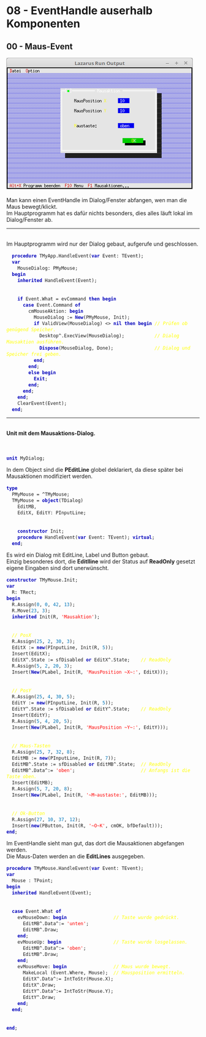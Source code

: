 <html>
    <b><h1>08 - EventHandle auserhalb Komponenten</h1></b>
    <b><h2>00 - Maus-Event</h2></b>
<img src="image.png" alt="Selfhtml"><br><br>
Man kann einen EventHandle im Dialog/Fenster abfangen, wen man die Maus bewegt/klickt.<br>
Im Hauptprogramm hat es dafür nichts besonders, dies alles läuft lokal im Dialog/Fenster ab.<br>
<hr><br>
Im Hauptprogramm wird nur der Dialog gebaut, aufgerufe und geschlossen.<br>
<pre><code>  <b><font color="0000BB">procedure</font></b> TMyApp.HandleEvent(<b><font color="0000BB">var</font></b> Event: TEvent);
  <b><font color="0000BB">var</font></b>
    MouseDialog: PMyMouse;
  <b><font color="0000BB">begin</font></b>
    <b><font color="0000BB">inherited</font></b> HandleEvent(Event);
<br>
    <b><font color="0000BB">if</font></b> Event.What = evCommand <b><font color="0000BB">then</font></b> <b><font color="0000BB">begin</font></b>
      <b><font color="0000BB">case</font></b> Event.Command <b><font color="0000BB">of</font></b>
        cmMouseAktion: <b><font color="0000BB">begin</font></b>
          MouseDialog := <b><font color="0000BB">New</font></b>(PMyMouse, Init);
          <b><font color="0000BB">if</font></b> ValidView(MouseDialog) <> <b><font color="0000BB">nil</font></b> <b><font color="0000BB">then</font></b> <b><font color="0000BB">begin</font></b> <i><font color="#FFFF00">// Prüfen ob genügend Speicher.</font></i>
            Desktop^.ExecView(MouseDialog);           <i><font color="#FFFF00">// Dialog Mausaktion ausführen.</font></i>
            <b><font color="0000BB">Dispose</font></b>(MouseDialog, Done);               <i><font color="#FFFF00">// Dialog und Speicher frei geben.</font></i>
          <b><font color="0000BB">end</font></b>;
        <b><font color="0000BB">end</font></b>;
        <b><font color="0000BB">else</font></b> <b><font color="0000BB">begin</font></b>
          <b><font color="0000BB">Exit</font></b>;
        <b><font color="0000BB">end</font></b>;
      <b><font color="0000BB">end</font></b>;
    <b><font color="0000BB">end</font></b>;
    ClearEvent(Event);
  <b><font color="0000BB">end</font></b>;</code></pre>
<hr><br>
<b>Unit mit dem Mausaktions-Dialog.</b><br>
<br><br>
<pre><code><b><font color="0000BB">unit</font></b> MyDialog;
</code></pre>
In dem Object sind die <b>PEditLine</b> globel deklariert, da diese später bei Mausaktionen modifiziert werden.<br>
<pre><code><b><font color="0000BB">type</font></b>
  PMyMouse = ^TMyMouse;
  TMyMouse = <b><font color="0000BB">object</font></b>(TDialog)
    EditMB,
    EditX, EditY: PInputLine;
<br>
    <b><font color="0000BB">constructor</font></b> Init;
    <b><font color="0000BB">procedure</font></b> HandleEvent(<b><font color="0000BB">var</font></b> Event: TEvent); <b><font color="0000BB">virtual</font></b>;
  <b><font color="0000BB">end</font></b>;
</code></pre>
Es wird ein Dialog mit EditLine, Label und Button gebaut.<br>
Einzig besonderes dort, die <b>Editlline</b> wird der Status auf <b>ReadOnly</b> gesetzt eigene Eingaben sind dort unerwünscht.<br>
<pre><code><b><font color="0000BB">constructor</font></b> TMyMouse.Init;
<b><font color="0000BB">var</font></b>
  R: TRect;
<b><font color="0000BB">begin</font></b>
  R.Assign(<font color="#0077BB">0</font>, <font color="#0077BB">0</font>, <font color="#0077BB">42</font>, <font color="#0077BB">13</font>);
  R.Move(<font color="#0077BB">23</font>, <font color="#0077BB">3</font>);
  <b><font color="0000BB">inherited</font></b> Init(R, <font color="#FF0000">'Mausaktion'</font>);
<br>
  <i><font color="#FFFF00">// PosX</font></i>
  R.Assign(<font color="#0077BB">25</font>, <font color="#0077BB">2</font>, <font color="#0077BB">30</font>, <font color="#0077BB">3</font>);
  EditX := <b><font color="0000BB">new</font></b>(PInputLine, Init(R, <font color="#0077BB">5</font>));
  Insert(EditX);
  EditX^.State := sfDisabled <b><font color="0000BB">or</font></b> EditX^.State;    <i><font color="#FFFF00">// ReadOnly</font></i>
  R.Assign(<font color="#0077BB">5</font>, <font color="#0077BB">2</font>, <font color="#0077BB">20</font>, <font color="#0077BB">3</font>);
  Insert(<b><font color="0000BB">New</font></b>(PLabel, Init(R, <font color="#FF0000">'MausPosition ~X~:'</font>, EditX)));
<br>
  <i><font color="#FFFF00">// PosY</font></i>
  R.Assign(<font color="#0077BB">25</font>, <font color="#0077BB">4</font>, <font color="#0077BB">30</font>, <font color="#0077BB">5</font>);
  EditY := <b><font color="0000BB">new</font></b>(PInputLine, Init(R, <font color="#0077BB">5</font>));
  EditY^.State := sfDisabled <b><font color="0000BB">or</font></b> EditY^.State;    <i><font color="#FFFF00">// ReadOnly</font></i>
  Insert(EditY);
  R.Assign(<font color="#0077BB">5</font>, <font color="#0077BB">4</font>, <font color="#0077BB">20</font>, <font color="#0077BB">5</font>);
  Insert(<b><font color="0000BB">New</font></b>(PLabel, Init(R, <font color="#FF0000">'MausPosition ~Y~:'</font>, EditY)));
<br>
  <i><font color="#FFFF00">// Maus-Tasten</font></i>
  R.Assign(<font color="#0077BB">25</font>, <font color="#0077BB">7</font>, <font color="#0077BB">32</font>, <font color="#0077BB">8</font>);
  EditMB := <b><font color="0000BB">new</font></b>(PInputLine, Init(R, <font color="#0077BB">7</font>));
  EditMB^.State := sfDisabled <b><font color="0000BB">or</font></b> EditMB^.State;  <i><font color="#FFFF00">// ReadOnly</font></i>
  EditMB^.Data^:= <font color="#FF0000">'oben'</font>;                        <i><font color="#FFFF00">// Anfangs ist die Taste oben.</font></i>
  Insert(EditMB);
  R.Assign(<font color="#0077BB">5</font>, <font color="#0077BB">7</font>, <font color="#0077BB">20</font>, <font color="#0077BB">8</font>);
  Insert(<b><font color="0000BB">New</font></b>(PLabel, Init(R, <font color="#FF0000">'~M~austaste:'</font>, EditMB)));
<br>
  <i><font color="#FFFF00">// Ok-Button</font></i>
  R.Assign(<font color="#0077BB">27</font>, <font color="#0077BB">10</font>, <font color="#0077BB">37</font>, <font color="#0077BB">12</font>);
  Insert(<b><font color="0000BB">new</font></b>(PButton, Init(R, <font color="#FF0000">'~O~K'</font>, cmOK, bfDefault)));
<b><font color="0000BB">end</font></b>;
</code></pre>
Im EventHandle sieht man gut, das dort die Mausaktionen abgefangen werden.<br>
Die Maus-Daten werden an die <b>EditLines</b> ausgegeben.<br>
<pre><code><b><font color="0000BB">procedure</font></b> TMyMouse.HandleEvent(<b><font color="0000BB">var</font></b> Event: TEvent);
<b><font color="0000BB">var</font></b>
  Mouse : TPoint;
<b><font color="0000BB">begin</font></b>
  <b><font color="0000BB">inherited</font></b> HandleEvent(Event);
<br>
  <b><font color="0000BB">case</font></b> Event.What <b><font color="0000BB">of</font></b>
    evMouseDown: <b><font color="0000BB">begin</font></b>                 <i><font color="#FFFF00">// Taste wurde gedrückt.</font></i>
      EditMB^.Data^:= <font color="#FF0000">'unten'</font>;
      EditMB^.Draw;
    <b><font color="0000BB">end</font></b>;
    evMouseUp: <b><font color="0000BB">begin</font></b>                   <i><font color="#FFFF00">// Taste wurde losgelassen.</font></i>
      EditMB^.Data^:= <font color="#FF0000">'oben'</font>;
      EditMB^.Draw;
    <b><font color="0000BB">end</font></b>;
    evMouseMove: <b><font color="0000BB">begin</font></b>                 <i><font color="#FFFF00">// Maus wurde bewegt.</font></i>
      MakeLocal (Event.Where, Mouse);  <i><font color="#FFFF00">// Mausposition ermitteln.</font></i>
      EditX^.Data^:= IntToStr(Mouse.X);
      EditX^.Draw;
      EditY^.Data^:= IntToStr(Mouse.Y);
      EditY^.Draw;
    <b><font color="0000BB">end</font></b>;
  <b><font color="0000BB">end</font></b>;
<br>
<b><font color="0000BB">end</font></b>;
</code></pre>
<br>
</html>
